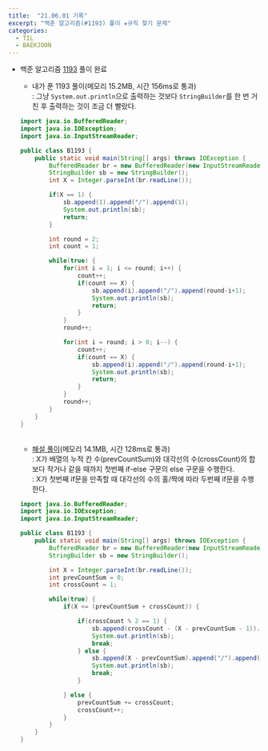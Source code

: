 ```yaml
---
title:  "21.06.01 기록"
excerpt: "백준 알고리즘(#1193) 풀이 ★규칙 찾기 문제"
categories:
  - TIL
  - BAEKJOON
---
```



+ 백준 알고리즘 [1193](https://www.acmicpc.net/problem/1193) 풀이 완료

  + 내가 푼 1193 풀이(메모리 15.2MB, 시간 156ms로 통과)<br />
    : 그냥 `System.out.println`으로 출력하는 것보다 `StringBuilder`를 한 번 거친 후 출력하는 것이 조금 더 빨랐다.<br />

  ```java
  import java.io.BufferedReader;
  import java.io.IOException;
  import java.io.InputStreamReader;

  public class B1193 {
      public static void main(String[] args) throws IOException {
          BufferedReader br = new BufferedReader(new InputStreamReader(System.in));
          StringBuilder sb = new StringBuilder();
          int X = Integer.parseInt(br.readLine());

          if(X == 1) {
              sb.append(1).append("/").append(1);
              System.out.println(sb);
              return;
          }

          int round = 2;
          int count = 1;

          while(true) {
              for(int i = 1; i <= round; i++) {
                  count++;
                  if(count == X) {
                      sb.append(i).append("/").append(round-i+1);
                      System.out.println(sb);
                      return;
                  }
              }
              round++;

              for(int i = round; i > 0; i--) {
                  count++;
                  if(count == X) {
                      sb.append(i).append("/").append(round-i+1);
                      System.out.println(sb);
                      return;
                  }
              }
              round++;
          }
      }
  }
  ```

  <br />

  + [해설 풀이](https://st-lab.tistory.com/74)(메모리 14.1MB, 시간 128ms로 통과)<br />
    : X가 배열의 누적 칸 수(prevCountSum)와 대각선의 수(crossCount)의 합보다 작거나 같을 때까지 첫번째 if-else 구문의 else 구문을 수행한다.<br />
    : X가 첫번째 if문을 만족할 때 대각선의 수의 홀/짝에 따라 두번째 if문을 수행한다.<br />

  ```java
  import java.io.BufferedReader;
  import java.io.IOException;
  import java.io.InputStreamReader;

  public class B1193 {
      public static void main(String[] args) throws IOException {
          BufferedReader br = new BufferedReader(new InputStreamReader(System.in));
          StringBuilder sb = new StringBuilder();

          int X = Integer.parseInt(br.readLine());
          int prevCountSum = 0;
          int crossCount = 1;

          while(true) {
              if(X <= (prevCountSum + crossCount)) {

                  if(crossCount % 2 == 1) {
                      sb.append(crossCount - (X - prevCountSum - 1)).append("/").append(X - prevCountSum);
                      System.out.println(sb);
                      break;
                  } else {
                      sb.append(X - prevCountSum).append("/").append(crossCount - (X - prevCountSum - 1));
                      System.out.println(sb);
                      break;
                  }

              } else {
                  prevCountSum += crossCount;
                  crossCount++;
              }
          }
      }
  }
  ```

<br/>
